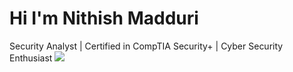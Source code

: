 # Hi I'm Nithish Madduri
Security Analyst | Certified in CompTIA Security+ | Cyber Security Enthusiast
<a href="www.linkedin.com/in/maddurinithish"><img src="https://img.shields.io/badge/-LinkedIn-0072b1?&style=for-the-badge&logo=linkedin&logoColor=white" /></a>

